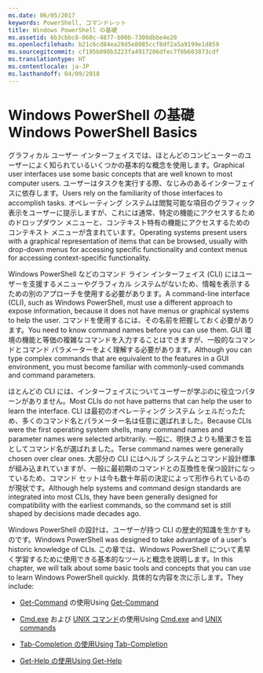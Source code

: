```yaml
---
ms.date: 06/05/2017
keywords: PowerShell, コマンドレット
title: Windows PowerShell の基礎
ms.assetid: 6b3cbbc8-060c-4877-b00b-7300dbbe4e28
ms.openlocfilehash: b21c6cd84ea29d5e8085ccf8df2a5a9199e1d859
ms.sourcegitcommit: cf195b090b3223fa4917206dfec7f0b603873cdf
ms.translationtype: HT
ms.contentlocale: ja-JP
ms.lasthandoff: 04/09/2018
---
```

# <a name="windows-powershell-basics"></a><span data-ttu-id="563b0-103">Windows PowerShell の基礎</span><span class="sxs-lookup"><span data-stu-id="563b0-103">Windows PowerShell Basics</span></span>
<span data-ttu-id="563b0-104">グラフィカル ユーザー インターフェイスでは、ほとんどのコンピューターのユーザーによく知られているいくつかの基本的な概念を使用します。</span><span class="sxs-lookup"><span data-stu-id="563b0-104">Graphical user interfaces use some basic concepts that are well known to most computer users.</span></span> <span data-ttu-id="563b0-105">ユーザーはタスクを実行する際、なじみのあるインターフェイスに依存します。</span><span class="sxs-lookup"><span data-stu-id="563b0-105">Users rely on the familiarity of those interfaces to accomplish tasks.</span></span> <span data-ttu-id="563b0-106">オペレーティング システムは閲覧可能な項目のグラフィック表示をユーザーに提示しますが、これには通常、特定の機能にアクセスするためのドロップダウン メニューと、コンテキスト特有の機能にアクセスするためのコンテキスト メニューが含まれています。</span><span class="sxs-lookup"><span data-stu-id="563b0-106">Operating systems present users with a graphical representation of items that can be browsed, usually with drop-down menus for accessing specific functionality and context menus for accessing context-specific functionality.</span></span>

<span data-ttu-id="563b0-107">Windows PowerShell などのコマンド ライン インターフェイス (CLI) にはユーザーを支援するメニューやグラフィカル システムがないため、情報を表示するための別のアプローチを使用する必要があります。</span><span class="sxs-lookup"><span data-stu-id="563b0-107">A command-line interface (CLI), such as Windows PowerShell, must use a different approach to expose information, because it does not have menus or graphical systems to help the user.</span></span> <span data-ttu-id="563b0-108">コマンドを使用するには、その名前を把握しておく必要があります。</span><span class="sxs-lookup"><span data-stu-id="563b0-108">You need to know command names before you can use them.</span></span> <span data-ttu-id="563b0-109">GUI 環境の機能と等価の複雑なコマンドを入力することはできますが、一般的なコマンドとコマンド パラメーターをよく理解する必要があります。</span><span class="sxs-lookup"><span data-stu-id="563b0-109">Although you can type complex commands that are equivalent to the features in a GUI environment, you must become familiar with commonly-used commands and command parameters.</span></span>

<span data-ttu-id="563b0-110">ほとんどの CLI には、インターフェイスについてユーザーが学ぶのに役立つパターンがありません。</span><span class="sxs-lookup"><span data-stu-id="563b0-110">Most CLIs do not have patterns that can help the user to learn the interface.</span></span> <span data-ttu-id="563b0-111">CLI は最初のオペレーティング システム シェルだったため、多くのコマンド名とパラメーター名は任意に選ばれました。</span><span class="sxs-lookup"><span data-stu-id="563b0-111">Because CLIs were the first operating system shells, many command names and parameter names were selected arbitrarily.</span></span> <span data-ttu-id="563b0-112">一般に、明快さよりも簡潔さを旨としてコマンド名が選ばれました。</span><span class="sxs-lookup"><span data-stu-id="563b0-112">Terse command names were generally chosen over clear ones.</span></span> <span data-ttu-id="563b0-113">大部分の CLI にはヘルプ システムとコマンド設計標準が組み込まれていますが、一般に最初期のコマンドとの互換性を保つ設計になっているため、コマンド セットは今も数十年前の決定によって形作られているのが現状です。</span><span class="sxs-lookup"><span data-stu-id="563b0-113">Although help systems and command design standards are integrated into most CLIs, they have been generally designed for compatibility with the earliest commands, so the command set is still shaped by decisions made decades ago.</span></span>

<span data-ttu-id="563b0-114">Windows PowerShell の設計は、ユーザーが持つ CLI の歴史的知識を生かすものです。</span><span class="sxs-lookup"><span data-stu-id="563b0-114">Windows PowerShell was designed to take advantage of a user's historic knowledge of CLIs.</span></span> <span data-ttu-id="563b0-115">この章では、Windows PowerShell について素早く学習するために使用できる基本的なツールと概念を説明します。</span><span class="sxs-lookup"><span data-stu-id="563b0-115">In this chapter, we will talk about some basic tools and concepts that you can use to learn Windows PowerShell quickly.</span></span> <span data-ttu-id="563b0-116">具体的な内容を次に示します。</span><span class="sxs-lookup"><span data-stu-id="563b0-116">They include:</span></span>

- <span data-ttu-id="563b0-117">[Get-Command](/powershell/module/Microsoft.PowerShell.Core/get-command) の使用</span><span class="sxs-lookup"><span data-stu-id="563b0-117">Using [Get-Command](/powershell/module/Microsoft.PowerShell.Core/get-command)</span></span>

- <span data-ttu-id="563b0-118">[Cmd.exe](/windows-server/administration/windows-commands/cmd) および [UNIX コマンド](/windows/wsl/reference)の使用</span><span class="sxs-lookup"><span data-stu-id="563b0-118">Using [Cmd.exe](/windows-server/administration/windows-commands/cmd) and [UNIX commands](/windows/wsl/reference)</span></span>

- [<span data-ttu-id="563b0-119">Tab-Completion の使用</span><span class="sxs-lookup"><span data-stu-id="563b0-119">Using Tab-Completion</span></span>](../../core-powershell/console/using-tab-expansion.md)

- [<span data-ttu-id="563b0-120">Get-Help の使用</span><span class="sxs-lookup"><span data-stu-id="563b0-120">Using Get-Help</span></span>](./getting-detailed-help-information.md)